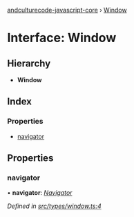 [andculturecode-javascript-core](../README.md) › [Window](window.md)

# Interface: Window

## Hierarchy

* **Window**

## Index

### Properties

* [navigator](window.md#navigator)

## Properties

###  navigator

• **navigator**: *[Navigator](navigator.md)*

*Defined in [src/types/window.ts:4](https://github.com/AndcultureCode/AndcultureCode.JavaScript.Core/blob/52c4b09/src/types/window.ts#L4)*
